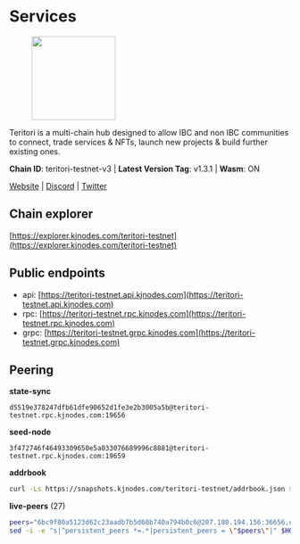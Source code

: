 # Services

<figure><img src="https://raw.githubusercontent.com/kj89/testnet_manuals/main/pingpub/logos/teritori.png" width="150" alt=""><figcaption></figcaption></figure>

Teritori is a multi-chain hub designed to allow IBC and non IBC communities  to connect, trade services & NFTs, launch new projects & build further existing ones.

**Chain ID**: teritori-testnet-v3 | **Latest Version Tag**: v1.3.1 | **Wasm**: ON

[Website](https://teritori.com) | [Discord](https://discord.gg/teritori) | [Twitter](https://twitter.com/TeritoriNetwork)




## Chain explorer
[https://explorer.kjnodes.com/teritori-testnet](https://explorer.kjnodes.com/teritori-testnet)

## Public endpoints

* api: [https://teritori-testnet.api.kjnodes.com](https://teritori-testnet.api.kjnodes.com)
* rpc: [https://teritori-testnet.rpc.kjnodes.com](https://teritori-testnet.rpc.kjnodes.com)
* grpc: [https://teritori-testnet.grpc.kjnodes.com](https://teritori-testnet.grpc.kjnodes.com)

## Peering

**state-sync**

```text
d5519e378247dfb61dfe90652d1fe3e2b3005a5b@teritori-testnet.rpc.kjnodes.com:19656
```

**seed-node**

```text
3f472746f46493309650e5a033076689996c8881@teritori-testnet.rpc.kjnodes.com:19659
```

**addrbook**
```bash
curl -Ls https://snapshots.kjnodes.com/teritori-testnet/addrbook.json > $HOME/.teritorid/config/addrbook.json
```

**live-peers** (27)
```bash
peers="6bc9f80a5123d62c23aadb7b5d68b740a794b0c6@207.180.194.156:36656,ec8faa221a99f5c6d8f647cd08f60f2ace0ed1e2@65.109.112.20:11044,a97eb7a4f3d857f1ff82265d2905fc0762a6bfd4@135.125.5.31:54256,d5519e378247dfb61dfe90652d1fe3e2b3005a5b@65.109.68.190:19656,3614bc766d73bebf6b73737b6690af60e7f0683e@65.108.206.118:46656,ac94097daec8a32d4ed3f074f26f214cedfbb541@85.173.112.154:26656,69012ce642095e15f588ddb154327633bb2ecb9c@65.109.39.223:26656,b6640a6b6062be34a0b5eedb0524c320f31959ef@65.108.234.26:28656,4ebfdac0d496be2407c02202e5ad6f226a11b37a@65.21.134.202:26736,8ef4ef39a887861744717feacc350403387c4c56@65.109.38.54:21096,303666c503cd27161529692de701f5b2d3a2f043@65.109.23.114:15956,39a4dbd5a4199187bf4f6b30ac03156b3e3d7b29@65.21.139.170:20026,5ae1012f9b0f4672d8152de903d115dd2f1a3ee3@65.21.170.3:27656,ec0c58dbfe67a12ea16951134e29a6566ac05add@185.217.125.98:26656,c89ecc57dc30addb7e9032684916725c25b2a6c5@162.55.103.44:26656,b9bd31a2a68a09d324a9deaf41144ff6d0dbe260@65.108.192.123:15656,bf100c1b6b44a6e96ab5691f3023cec3c27747fd@144.126.142.78:46656,15dd94f68c450da2c3b7c60b6364e3dce6f0cbf2@185.193.66.68:26641,e1b331c1f3cba509960c65d6c6bc9b49532bcbaa@65.109.85.170:27656,53f69cd52a4b633179b9e762cf8d51f6696a27f6@51.159.141.148:26656,c56b132be41b247c9f8fa1f2addaca57f9946e29@75.119.159.159:44656,b210513cff3daa334acfc8df733944facc1b061f@144.76.201.43:26856,b33ebb4672f929dddde1365c9678a39abfd881fb@54.202.144.51:26656,e78cee0e46927e483212e0313a35da6cc9151ed5@65.109.28.219:15956,07d196ccefcadc548c6cd06cfea425f1544b1495@213.239.217.52:41656,31413c99357d0cfc48a46767ade171db2ea0205e@135.181.138.160:46656,3f74af329af1fd867cd9c2576ca4e722547564ea@51.158.117.59:26656"
sed -i -e "s|^persistent_peers *=.*|persistent_peers = \"$peers\"|" $HOME/.teritorid/config/config.toml
```
